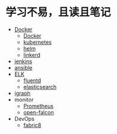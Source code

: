 # 学习不易，且读且笔记

* [Docker](./system/linux/Docker)
  * [Docker](./system/linux/Docker/doker)
  * [kubernetes](./system/linux/Docker/kubernetes)
  * [helm](./system/linux/Docker/helm)
  * [linkerd](./system/linux/Docker/linkerd)
* [jenkins](./system/linux/jenkins)
* [ansible](./system/linux/ansible)
* [ELK](./system/linux/ELK)
  * [fluentd](./system/linux/ELK/fluentd)
  * [elasticsearch](./system/linux/ELK/elasticsearch)
* [igraph](./MachineLearning/R/igraph)
* monitor
  * [Prometheus](./system/linux/Prometheus)
  * [open-falcon](./system/linux/open-falcon)
* DevOps
  * [fabric8](./system/linux/DevOps/fabric8)
